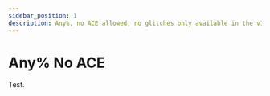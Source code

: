 ```yaml
---
sidebar_position: 1
description: Any%, no ACE allowed, no glitches only available in the v1.0 release.
---
```


# Any% No ACE

Test.